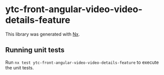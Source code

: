 # ytc-front-angular-video-video-details-feature

This library was generated with [Nx](https://nx.dev).

## Running unit tests

Run `nx test ytc-front-angular-video-video-details-feature` to execute the unit tests.
